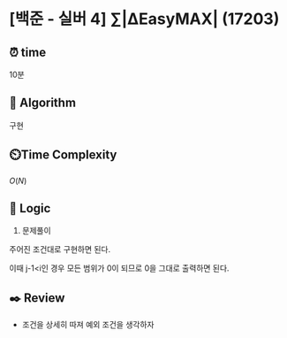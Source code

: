 # [백준 - 실버 4] ∑|ΔEasyMAX| (17203)
 
## ⏰  **time**

10분

## :pushpin: **Algorithm**

구현

## ⏲️**Time Complexity**

$O(N)$

## :round_pushpin: **Logic**

1. 문제풀이

주어진 조건대로 구현하면 된다.

이때 j-1<i인 경우 모든 범위가 0이 되므로 0을 그대로 출력하면 된다.

## :black_nib: **Review**
- 조건을 상세히 따져 예외 조건을 생각하자
